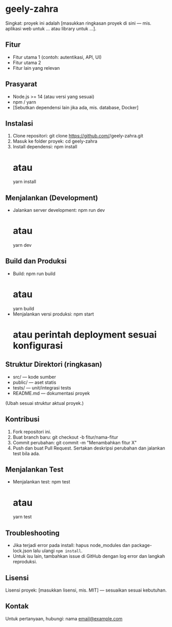 # geely-zahra

Singkat: proyek ini adalah [masukkan ringkasan proyek di sini — mis. aplikasi web untuk ... atau library untuk ...].

## Fitur
- Fitur utama 1 (contoh: autentikasi, API, UI)
- Fitur utama 2
- Fitur lain yang relevan

## Prasyarat
- Node.js >= 14 (atau versi yang sesuai)
- npm / yarn
- [Sebutkan dependensi lain jika ada, mis. database, Docker]

## Instalasi
1. Clone repositori:
   git clone https://github.com/<username>/geely-zahra.git
2. Masuk ke folder proyek:
   cd geely-zahra
3. Install dependensi:
   npm install
   # atau
   yarn install

## Menjalankan (Development)
- Jalankan server development:
  npm run dev
  # atau
  yarn dev

## Build dan Produksi
- Build:
  npm run build
  # atau
  yarn build
- Menjalankan versi produksi:
  npm start
  # atau perintah deployment sesuai konfigurasi

## Struktur Direktori (ringkasan)
- src/ — kode sumber
- public/ — aset statis
- tests/ — unit/integrasi tests
- README.md — dokumentasi proyek

(Ubah sesuai struktur aktual proyek.)

## Kontribusi
1. Fork repositori ini.
2. Buat branch baru: git checkout -b fitur/nama-fitur
3. Commit perubahan: git commit -m "Menambahkan fitur X"
4. Push dan buat Pull Request.
Sertakan deskripsi perubahan dan jalankan test bila ada.

## Menjalankan Test
- Menjalankan test:
  npm test
  # atau
  yarn test

## Troubleshooting
- Jika terjadi error pada install: hapus node_modules dan package-lock.json lalu ulangi `npm install`.
- Untuk isu lain, tambahkan issue di GitHub dengan log error dan langkah reproduksi.

## Lisensi
Lisensi proyek: [masukkan lisensi, mis. MIT] — sesuaikan sesuai kebutuhan.

## Kontak
Untuk pertanyaan, hubungi: nama <email@example.com>

